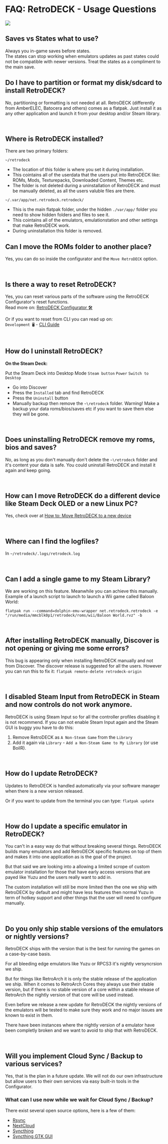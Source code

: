 # FAQ: RetroDECK - Usage Questions

<img src="../../wiki_icons/retrodeck/rd_icon_circle_192x192.png">

## Saves vs States what to use?

Always you in-game saves before states. <br>
The states can stop working when emulators updates as past states could not be compatible with newer versions. Treat the states as a compliment to the main save.


## Do I have to partition or format my disk/sdcard to install RetroDECK?
No, partitioning or formatting is not needed at all. RetroDECK (differently from AmberELEC, Batocera and others) comes as a flatpak. Just install it as any other application and launch it from your desktop and/or Steam library.

<br>

## Where is RetroDECK installed?

There are two primary folders:

`~/retrodeck`

- The location of this folder is where you set it during installation.
- This cointains all of the userdata that the users put into RetroDECK like: ROMs, Mods, Texturepacks, Downloaded Content, Themes etc.
- The folder is not deleted during a uninstallation of RetroDECK and must be manually deleted, as all the users valuble files are there.

`~/.var/app/net.retrodeck.retrodeck/`

- This is the main flatpak folder, under the hidden `./var/app/` folder you need to show hidden folders and files to see it.
- This cointains all of the emulators, emulationstation and other settings that make RetroDECK work.
- During uninstallation this folder is removed.

## Can I move the ROMs folder to another place?
Yes, you can do so inside the configurator and the `Move RetroDECK` option.

<br>

## Is there a way to reset RetroDECK?
Yes, you can reset various parts of the software using the RetroDECK Configurator's reset functions.<br>
Read more on: [RetroDECK Configurator 🛠️](../wiki_general/configurator.md)

Or if you want to reset from CLI you can read up on:<br>
`Development 🖥️` - [CLI Guide](../wiki_development/general/cli-guide.md)


 <br>

## How do I uninstall RetroDECK?
**On the Steam Deck:**

Put the Steam Deck into Desktop Mode `Steam button`  `Power`  `Switch to Desktop`

* Go into Discover
* Press the `Installed` tab and find RetroDECK
* Press the `Uninstall` button
* Manually backup then remove the `~\retrodeck` folder. Warning! Make a backup your data roms/bios/saves etc if you want to save them else they will be gone.

<br>

## Does uninstalling RetroDECK remove my roms, bios and saves?
No, as long as you don't manually don't delete the `~\retrodeck` folder and it's content your data is safe. You could uninstall RetroDECK and install it again and keep going.

<br>

## How can I move RetroDECK do a different device like Steam Deck OLED or a new Linux PC?
Yes, check over at [How to: Move RetroDECK to a new device](../wiki_management/retrodeck-move.md)

<br>

## Where can I find the logfiles?
In `~/retrodeck/.logs/retrodeck.log`

<br>

## Can I add a single game to my Steam Library?
We are working on this feature. Meanwhile you can achieve this manually.
Example of a launch script to launch to launch a Wii game called Baloon World:

 ```
 flatpak run --command=dolphin-emu-wrapper net.retrodeck.retrodeck -e "/run/media/mmcblk0p1/retrodeck/roms/wii/Baloon World.rvz" -b
 ```

<br>

## After installing RetroDECK manually, Discover is not opening or giving me some errors?
This bug is appearing only when installing RetroDECK manually and not from Discover. The discover release is suggested for all the users.
However you can run this to fix it: `flatpak remote-delete retrodeck-origin`

<br>

## I disabled Steam Input from RetroDECK in Steam and now controls do not work anymore.
RetroDECK is using Steam Input so for all the controller profiles disabling it is not recommend. If you can not enable Steam Input again and the Steam GUI is buggy you have to do this:

1. Remove RetroDECK as `A Non-Steam Game` from the `Library`
2. Add it again via  `Library` - `Add a Non-Steam Game to My Library` (or use BoilR).

<br>

## How do I update RetroDECK?
Updates to RetroDECK is handled automatically via your software manager when there is a new version released.

Or if you want to update from the terminal you can type:
`flatpak update`

<br>

## How do I update a specific emulator in RetroDECK?
You can't in a easy way do that without breaking several things. RetroDECK builds many emulators and add RetroDECK specific features on top of them and makes it into one application as is the goal of the project.

But that said we are looking into a allowing a limited scrope of custom emulator installation for those that have early access versions that are payed like Yuzu and the users really want to add in.

The custom installation will still be more limited then the one we ship with RetroDECK by default and might have less features then normal Yuzu in term of hotkey support and other things that the user will need to configure manually.

<br>

## Do you only ship stable versions of the emulators or nightly versions?
RetroDECK ships with the version that is the best for running the games on a case-by-case basis.

For all  bleeding edge emulators like Yuzu or RPCS3 it's nightly versyncrsion we ship.

But for things like RetroArch it is only the stable release of the application we ship.
When it comes to RetroArch Cores they always use their stable version, but if there is no stable version of a core within a stable release of RetroArch the nightly version of that core will be used instead.

Even before we release a new update for RetroDECK the nightly versions of the emulators will be tested to make sure they work and no major issues are known to exist in them.

There have been instances where the nightly version of a emulator have been completly broken and we want to avoid to ship that with RetroDECK.

<br>

## Will you implement Cloud Sync / Backup to various services?

Yes, that is the plan in a future update. We will not do our own infrastructure but allow users to their own services via easy built-in tools in the Configurator.

### What can I use now while we wait for Cloud Sync / Backup?

There exist several open source options, here is a few of them:

- [Rsync](https://linux.die.net/man/1/rsync)
- [NextCloud](https://nextcloud.com/)
- [Syncthing](https://github.com/syncthing/syncthing)
- [Syncthing GTK GUI](https://flathub.org/apps/me.kozec.syncthingtk)


